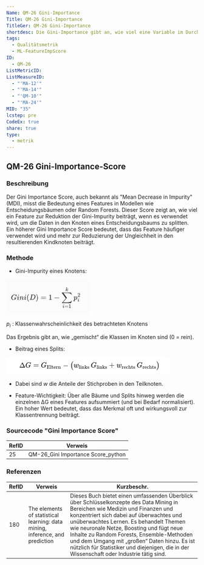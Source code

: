 ```yaml
---
Name: QM-26 Gini-Importance
Title: QM-26 Gini-Importance
TitleGer: QM-26 Gini-Importance
shortdesc: Die Gini-Importance gibt an, wie viel eine Variable im Durchschnitt zur Verringerung der Gini-Unreinheit über alle Splits und alle Bäume eines Modells beiträgt und quantifiziert so ihre relative Bedeutung.
tags:
  - Qualitätsmetrik
  - ML-FeatureImpScore
ID:
  - QM-26
ListMetricID: 
ListMeasureID:
  - "'MA-12'"
  - "'MA-14'"
  - "'QM-10'"
  - "'MA-24'"
MID: "35"
lcstep: pre
CodeEx: true
share: true
type:
  - metrik
---
```

## QM-26 Gini-Importance-Score

### Beschreibung

Der Gini Importance Score, auch bekannt als "Mean Decrease in Impurity" (MDI), misst die Bedeutung eines Features in Modellen wie Entscheidungsbäumen oder Random Forests. Dieser Score zeigt an, wie viel ein Feature zur Reduktion der Gini-Impurity beiträgt, wenn es verwendet wird, um die Daten in den Knoten eines Entscheidungsbaums zu splitten. Ein höherer Gini Importance Score bedeutet, dass das Feature häufiger verwendet wird und mehr zur Reduzierung der Ungleichheit in den resultierenden Kindknoten beiträgt.

### Methode

- Gini-Impurity eines Knotens:

![Gini Importance Score](../../../../9999_Images/Gini_Impurity.png)

$p_i$ : Klassenwahrscheinlichkeit des betrachteten Knotens 

Das Ergebnis gibt an, wie „gemischt“ die Klassen im Knoten sind (0 = rein).


- Beitrag eines Splits:

![Gini Importance Feature Split](../../../../9999_Images/Gini-Importance-FeatureSplit.png)

- Dabei sind $w$ die Anteile der Stichproben in den Teilknoten.

- Feature-Wichtigkeit:
Über alle Bäume und Splits hinweg werden die einzelnen ΔG eines Features aufsummiert (und bei Bedarf normalisiert). Ein hoher Wert bedeutet, dass das Merkmal oft und wirkungsvoll zur Klassentrennung beiträgt.

### Sourcecode "Gini Importance Score"

| RefID | Verweis                            |
| ----- | ---------------------------------- |
| 25    | QM-26_Gini Importance Score_python |



### Referenzen

| RefID | Verweis                                                                        | Kurzbeschr.                                                                                                                                                                                                                                                                                                                                                                                                                                                |
| ----- | ------------------------------------------------------------------------------ | ---------------------------------------------------------------------------------------------------------------------------------------------------------------------------------------------------------------------------------------------------------------------------------------------------------------------------------------------------------------------------------------------------------------------------------------------------------- |
| 180   |  The elements of statistical learning: data mining, inference, and prediction  | Dieses Buch bietet einen umfassenden Überblick über Schlüsselkonzepte des Data Mining in Bereichen wie Medizin und Finanzen und konzentriert sich dabei auf überwachtes und unüberwachtes Lernen. Es behandelt Themen wie neuronale Netze, Boosting und fügt neue Inhalte zu Random Forests, Ensemble-Methoden und dem Umgang mit „großen“ Daten hinzu. Es ist nützlich für Statistiker und diejenigen, die in der Wissenschaft oder Industrie tätig sind. |

